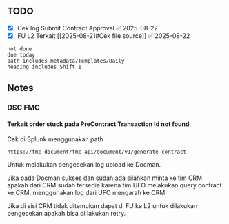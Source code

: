 ## TODO

- [x] Cek log Submit Contract Approval ✅ 2025-08-22
- [x] FU L2 Terkait [[2025-08-21#Cek file source]] ✅ 2025-08-22
```tasks
not done 
due today
path includes metadata/Templates/Daily
heading includes Shift 1
```

## Notes

### DSC FMC
#### Terkait order stuck pada PreContract Transaction Id not found

Cek di Splunk menggunakan path 
```
https://fmc-document/fmc-api/document/v1/generate-contract
```
Untuk melakukan pengecekan log upload ke Docman.

Jika pada Docman sukses dan sudah ada silahkan minta ke tim CRM apakah dari CRM sudah tersedia karena tim UFO melakukan query contract ke CRM, menggunakan log dari UFO mengarah ke CRM.

Jika di sisi CRM tidak ditemukan dapat di FU ke L2 untuk dilakukan pengecekan apakah bisa di lakukan retry.

